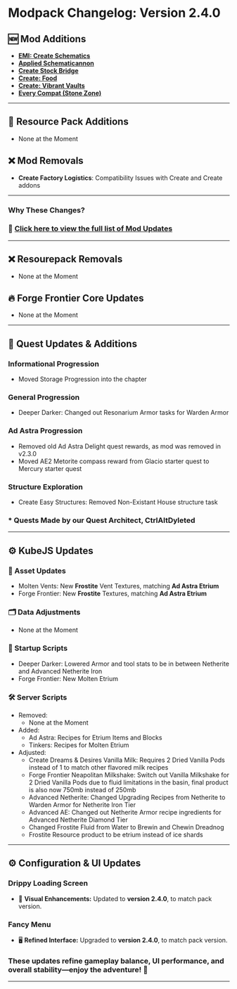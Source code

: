 # **Modpack Changelog: Version 2.4.0**  

## 🆕 **Mod Additions**
- **[EMI: Create Schematics](https://www.curseforge.com/minecraft/mc-mods/emi-create-schematics)**
- **[Applied Schematicannon](https://www.curseforge.com/minecraft/mc-mods/applied-schematicannon)**
- **[Create Stock Bridge](https://www.curseforge.com/minecraft/mc-mods/create-stock-bridge)**
- **[Create: Food](https://www.curseforge.com/minecraft/mc-mods/create-food)**
- **[Create: Vibrant Vaults](https://www.curseforge.com/minecraft/mc-mods/create-vibrant-vaults)**
- **[Every Compat (Stone Zone)](https://legacy.curseforge.com/minecraft/mc-mods/stone-zone)**
---
## 🎨 **Resource Pack Additions**
- None at the Moment

## ❌ Mod Removals
- **Create Factory Logistics**: Compatibility Issues with Create and Create addons
---
### **Why These Changes?**  

### 🔄 **[Click here to view the full list of Mod Updates](https://github.com/Landscapes-Reimagined/Create-Forge-Frontier/blob/main/changelogs/2.4.0_Mod_Updates.md)**  
---

## ❌ Resourepack Removals
- None at the Moment

## 🔥 **Forge Frontier Core Updates**
- None at the Moment
---

## 📜 **Quest Updates & Additions**
### Informational Progression
- Moved Storage Progression into the chapter
### General Progression
- Deeper Darker: Changed out Resonarium Armor tasks for Warden Armor
### Ad Astra Progression
- Removed old Ad Astra Delight quest rewards, as mod was removed in v2.3.0
- Moved AE2 Metorite compass reward from Glacio starter quest to Mercury starter quest
### Structure Exploration
- Create Easy Structures: Removed Non-Existant House structure task
### * Quests Made by our Quest Architect, CtrlAltDyleted
---

## ⚙️ KubeJS Updates
### 🎨 Asset Updates
- Molten Vents: New **Frostite** Vent Textures, matching **Ad Astra Etrium**
- Forge Frontier: New **Frostite** Textures, matching **Ad Astra Etrium**

### 🗂️ Data Adjustments
- None at the Moment

### 🚀 Startup Scripts
- Deeper Darker: Lowered Armor and tool stats to be in between Netherite and Advanced Netherite Iron
- Forge Frontier: New Molten Etrium
### 🛠️ Server Scripts
- Removed:
  - None at the Moment
- Added:
  - Ad Astra: Recipes for Etrium Items and Blocks
  - Tinkers: Recipes for Molten Etrium
- Adjusted:
  - Create Dreams & Desires Vanilla Milk: Requires 2 Dried Vanilla Pods instead of 1 to match other flavored milk recipes
  - Forge Frontier Neapolitan Milkshake: Switch out Vanilla Milkshake for 2 Dried Vanilla Pods due to fluid limitations in the basin, final product is also now 750mb instead of 250mb
  - Advanced Netherite: Changed Upgrading Recipes from Netherite to Warden Armor for Netherite Iron Tier
  - Advanced AE: Changed out Netherite Armor recipe ingredients for Advanced Netherite Diamond Tier
  - Changed Frostite Fluid from Water to Brewin and Chewin Dreadnog
  - Frostite Resource product to be etrium instead of ice shards
---

## ⚙️ **Configuration & UI Updates** 
### **Drippy Loading Screen**  
- 🎨 **Visual Enhancements:** Updated to **version 2.4.0**, to match pack version. 
### **Fancy Menu**  
- 🖥️ **Refined Interface:** Upgraded to **version 2.4.0**, to match pack version.

### These updates refine **gameplay balance, UI performance, and overall stability**—enjoy the adventure! 🚀  
---